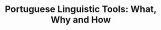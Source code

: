 ---
title: "Portuguese Linguistic Tools: What, Why and How"
year: 2015
venue: "IBM Research Center in Rio de Janeiro, September 2015"
slides: includes/talks/IBM-sept2015.pdf
---